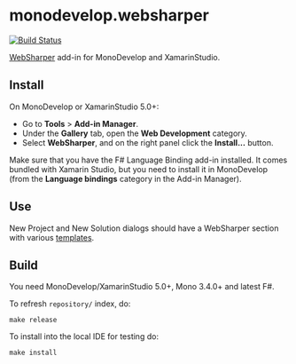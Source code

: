 # monodevelop.websharper

[![Build Status](https://travis-ci.org/intellifactory/monodevelop.websharper.svg?branch=master)](https://travis-ci.org/intellifactory/monodevelop.websharper)

[WebSharper][ws] add-in for MonoDevelop and XamarinStudio.

## Install

On MonoDevelop or XamarinStudio 5.0+:

* Go to **Tools** > **Add-in Manager**.
* Under the **Gallery** tab, open the **Web Development** category.
* Select **WebSharper**, and on the right panel click the **Install...** button.

Make sure that you have the F# Language Binding add-in installed. It comes bundled with Xamarin Studio, but you need to install it in MonoDevelop (from the **Language bindings** category in the Add-in Manager).

## Use

New Project and New Solution dialogs should have a WebSharper section with various [templates](http://websharper.com/docs/templates).

## Build

You need MonoDevelop/XamarinStudio 5.0+, Mono 3.4.0+ and latest F#.

To refresh `repository/` index, do:

    make release
    
To install into the local IDE for testing do:

    make install

[ws]: http://websharper.com
